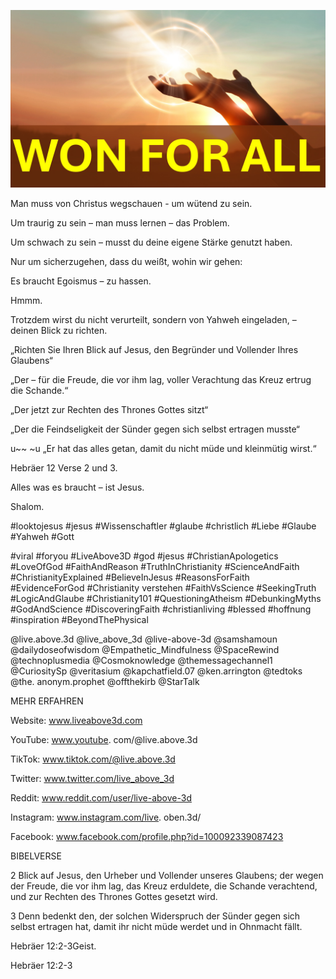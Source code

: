 ![Video cover image](../cover.jpg "cover photo")

Man muss von Christus wegschauen - um wütend zu sein.

Um traurig zu sein – man muss lernen – das Problem.

Um schwach zu sein – musst du deine eigene Stärke genutzt haben.

Nur um sicherzugehen, dass du weißt, wohin wir gehen:

Es braucht Egoismus – zu hassen.

Hmmm.

Trotzdem wirst du nicht verurteilt, sondern von Yahweh eingeladen, – deinen Blick zu richten.

„Richten Sie Ihren Blick auf Jesus, den Begründer und Vollender Ihres Glaubens“

„Der – für die Freude, die vor ihm lag, voller Verachtung das Kreuz ertrug die Schande.“

„Der jetzt zur Rechten des Thrones Gottes sitzt“

„Der die Feindseligkeit der Sünder gegen sich selbst ertragen musste“

u~~ ~u „Er hat das alles getan, damit du nicht müde und kleinmütig wirst.“

Hebräer 12 Verse 2 und 3.

Alles was es braucht – ist Jesus.

Shalom.

#looktojesus #jesus #Wissenschaftler #glaube #christlich #Liebe #Glaube #Yahweh #Gott

#viral #foryou #LiveAbove3D #god #jesus #ChristianApologetics #LoveOfGod #FaithAndReason #TruthInChristianity #ScienceAndFaith #ChristianityExplained #BelieveInJesus #ReasonsForFaith #EvidenceForGod #Christianity verstehen #FaithVsScience #SeekingTruth #LogicAndGlaube #Christianity101 #QuestioningAtheism #DebunkingMyths #GodAndScience #DiscoveringFaith #christianliving #blessed #hoffnung #inspiration #BeyondThePhysical

@live.above.3d @live_above_3d @live-above-3d @samshamoun @dailydoseofwisdom @Empathetic_Mindfulness @SpaceRewind @technoplusmedia @Cosmoknowledge @themessagechannel1 @CuriositySp @veritasium @kapchatfield.07 @ken.arrington @tedtoks @the. anonym.prophet @offthekirb @StarTalk

MEHR ERFAHREN

Website: www.liveabove3d.com

YouTube: www.youtube. com/@live.above.3d

TikTok: www.tiktok.com/@live.above.3d

Twitter: www.twitter.com/live_above_3d

Reddit: www.reddit.com/user/live-above-3d

Instagram: www.instagram.com/live. oben.3d/

Facebook: www.facebook.com/profile.php?id=100092339087423

BIBELVERSE

2 Blick auf Jesus, den Urheber und Vollender unseres Glaubens; der wegen der Freude, die vor ihm lag, das Kreuz erduldete, die Schande verachtend, und zur Rechten des Thrones Gottes gesetzt wird.

3 Denn bedenkt den, der solchen Widerspruch der Sünder gegen sich selbst ertragen hat, damit ihr nicht müde werdet und in Ohnmacht fällt.

Hebräer 12:2-3Geist.

Hebräer 12:2-3